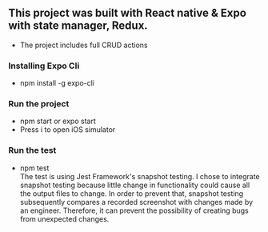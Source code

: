 ## This project was built with React native & Expo with state manager, Redux.
- The project includes full CRUD actions

### Installing Expo Cli
- npm install -g expo-cli

### Run the project
- npm start or expo start 
- Press i to open iOS simulator

### Run the test
- npm test<br />
The test is using Jest Framework's snapshot testing. 
I chose to integrate snapshot testing because little change in functionality could cause all the output files to change. In order to prevent that, 
snapshot testing subsequently compares a recorded screenshot with changes made by an engineer. Therefore, it can prevent the possibility of creating bugs from unexpected changes. 


